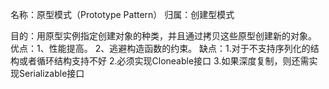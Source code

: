 名称：原型模式（Prototype Pattern）
归属：创建型模式

目的：用原型实例指定创建对象的种类，并且通过拷贝这些原型创建新的对象。
优点：1、性能提高。
    2、逃避构造函数的约束。
缺点：1.对于不支持序列化的结构或者循环结构支持不好
    2.必须实现Cloneable接口
    3.如果深度复制，则还需实现Serializable接口